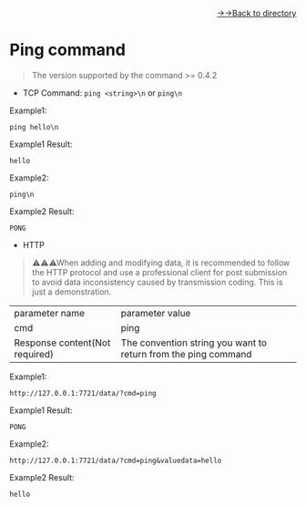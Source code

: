 [<p align="right">->->Back to directory</p>](../0.directory.md)  

# Ping command  

>The version supported by the command >= 0.4.2

* TCP
Command: `ping <string>\n` or `ping\n`  


Example1:  
~~~shell
ping hello\n
~~~
Example1 Result:  
~~~shell
hello
~~~


Example2:  
~~~shell
ping\n
~~~
Example2 Result:  
~~~shell
PONG
~~~

* HTTP
>⚠⚠⚠When adding and modifying data, it is recommended to follow the HTTP protocol and use a professional client for post submission to avoid data inconsistency caused by transmission coding. This is just a demonstration.    

<table>
    <tr>
        <td>parameter name</td>
        <td>parameter value</td>
    </tr>
    <tr>
        <td>cmd</td>
        <td>ping</td>
    </tr>
    <tr>
        <td>Response content(Not required)</td>
        <td>The convention string you want to return from the ping command</td>
    </tr> 
</table> 


Example1:
~~~shell  
http://127.0.0.1:7721/data/?cmd=ping
~~~  

Example1 Result:  
~~~shell  
PONG
~~~  


Example2:
~~~shell
http://127.0.0.1:7721/data/?cmd=ping&valuedata=hello
~~~

Example2 Result:  
~~~shell  
hello
~~~  

<br>